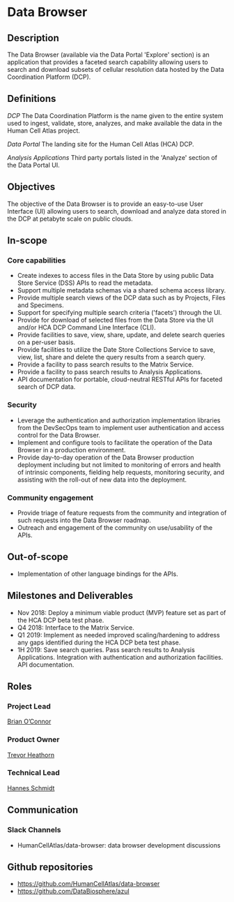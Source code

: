 # Data Browser


## Description
The Data Browser (available via the Data Portal 'Explore' section) is an application that provides a faceted search capability allowing users to search and download subsets of cellular resolution data hosted by the Data Coordination Platform (DCP).

## Definitions
*DCP* The Data Coordination Platform is the name given to the entire system used to ingest, validate, store, analyzes, and make available the data in the Human Cell Atlas project.

*Data Portal* The landing site for the Human Cell Atlas (HCA) DCP.

*Analysis Applications* Third party portals listed in the 'Analyze' section of the Data Portal UI.

## Objectives
The objective of the Data Browser is to provide an easy-to-use User Interface (UI) allowing users to search, download and analyze data stored in the DCP at petabyte scale on public clouds.

## In-scope

### Core capabilities
* Create indexes to access files in the Data Store by using public Data Store Service (DSS) APIs to read the metadata.
* Support multiple metadata schemas via a shared schema access library.
* Provide multiple search views of the DCP data such as by Projects, Files and Specimens.
* Support for specifying multiple search criteria ('facets') through the UI.
* Provide for download of selected files from the Data Store via the UI and/or HCA DCP Command Line Interface (CLI).
* Provide facilities to save, view, share, update, and delete search queries on a per-user basis.
* Provide facilities to utilize the Date Store Collections Service to save, view, list, share and delete the query results from a search query.
* Provide a facility to pass search results to the Matrix Service.
* Provide a facility to pass search results to Analysis Applications.
* API documentation for portable, cloud-neutral RESTful APIs for faceted search of DCP data.

### Security
* Leverage the authentication and authorization implementation libraries from the DevSecOps team to implement user authentication and access control for the Data Browser.
* Implement and configure tools to facilitate the operation of the Data Browser in a production environment.
* Provide day-to-day operation of the Data Browser production deployment including but not limited to monitoring of errors and health of intrinsic components, fielding help requests, monitoring security, and assisting with the roll-out of new data into the deployment.

### Community engagement
* Provide triage of feature requests from the community and integration of such requests into the Data Browser roadmap.
* Outreach and engagement of the community on use/usability of the APIs.

## Out-of-scope
* Implementation of other language bindings for the APIs.

## Milestones and Deliverables
* Nov 2018:  Deploy a minimum viable product (MVP) feature set as part of the HCA DCP beta test phase.
* Q4  2018:  Interface to the Matrix Service.
* Q1  2019:  Implement as needed improved scaling/hardening to address any gaps identified during the HCA DCP beta test phase.
* 1H  2019:  Save search queries. Pass search results to Analysis Applications. Integration with authentication and authorization facilities. API documentation.

## Roles

### Project Lead
[Brian O’Connor](mailto:brocono@ucsc.edu) 

### Product Owner
[Trevor Heathorn](mailto:theathor@ucsc.edu) 

### Technical Lead
[Hannes Schmidt](mailto:hannes@ucsc.edu)

## Communication

### Slack Channels
* HumanCellAtlas/data-browser: data browser development discussions

## Github repositories
* https://github.com/HumanCellAtlas/data-browser
* https://github.com/DataBiosphere/azul
